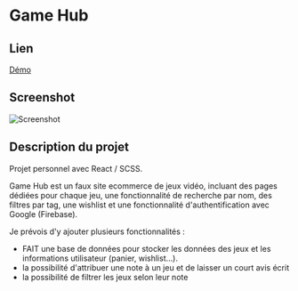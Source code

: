 # Game Hub

## Lien 

[Démo](https://gamehub-clementbartholome.netlify.app/)

## Screenshot

![Screenshot](https://storage.googleapis.com/images_portfolio_steam/project_gamehub_3.webp)

## Description du projet

Projet personnel avec React / SCSS. 

Game Hub est un faux site ecommerce de jeux vidéo, incluant des pages dédiées pour chaque jeu, une fonctionnalité de recherche par nom, des filtres par tag, une wishlist et une fonctionnalité d'authentification avec Google (Firebase).

Je prévois d'y ajouter plusieurs fonctionnalités : 

- FAIT une base de données pour stocker les données des jeux et les informations utilisateur (panier, wishlist...). 
- la possibilité d'attribuer une note à un jeu et de laisser un court avis écrit
- la possibilité de filtrer les jeux selon leur note
